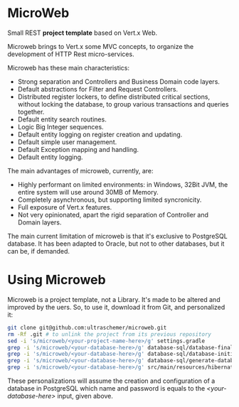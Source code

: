 # MicroWeb
Small REST __project template__ based on Vert.x Web.

Microweb brings to Vert.x some MVC concepts, to organize the development of HTTP Rest micro-services.

Microweb has these main characteristics:

* Strong separation and Controllers and Business Domain code layers.
* Default abstractions for Filter and Request Controllers.
* Distributed register lockers, to define distributed critical sections, without locking the database, to group various transactions and queries together.
* Default entity search routines.
* Logic Big Integer sequences.
* Default entity logging on register creation and updating.
* Default simple user management.
* Default Exception mapping and handling.
* Default entity logging.

The main advantages of microweb, currently, are:

* Highly performant on limited environments: in Windows, 32Bit JVM, the entire system will use around 30MB of Memory.
* Completely asynchronous, but supporting limited syncronicity.
* Full exposure of Vert.x features.
* Not very opinionated, apart the rigid separation of Controller and Domain layers.

The main current limitation of microweb is that it's exclusive to PostgreSQL database. It has been adapted to Oracle, but not to other databases, but it can be, if demanded.

# Using Microweb

Microweb is a project template, not a Library. It's made to be altered and improved by the uers. So, to use it, download it from Git, and personalized it:

```bash
git clone git@github.com:ultraschemer/microweb.git
rm -Rf .git # to unlink the project from its previous repository
sed -i 's/microweb/<your-project-name-here>/g' settings.gradle
grep -i 's/microweb/<your-database-here>/g' database-sql/database-finalization.sh
grep -i 's/microweb/<your-database-here>/g' database-sql/database-initialization.sh
grep -i 's/microweb/<your-database-here>/g' database-sql/generate-database.sh
grep -i 's/microweb/<your-database-here>/g' src/main/resources/hibernate.cfg.xml
```

These personalizations will assume the creation and configuration of a database in PostgreSQL which name and password is equals to the _&lt;your-database-here&gt;_ input, given above.
